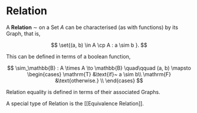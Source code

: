# Relation

A **Relation** $\sim$ on a Set $A$ can be characterised (as with functions) by its Graph, that is, 

$$
\set{(a, b) \in A \cp A : a \sim b }.
$$

This can be defined in terms of a boolean function,

$$
\sim_\mathbb{B} : A \times A \to \mathbb{B} \quad\qquad
(a, b) \mapsto \begin{cases}
\mathrm{T} &\text{if}~ a \sim b\\
\mathrm{F} &\text{otherwise.} \\
\end{cases}
$$

Relation equality is defined in terms of their associated Graphs.

A special type of Relation is the [[Equivalence Relation]].